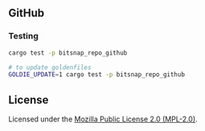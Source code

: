 
## GitHub

### Testing

```bash
cargo test -p bitsnap_repo_github

# to update goldenfiles
GOLDIE_UPDATE=1 cargo test -p bitsnap_repo_github
```

## License

Licensed under the [Mozilla Public License 2.0 (MPL-2.0)](../../LICENSE).
